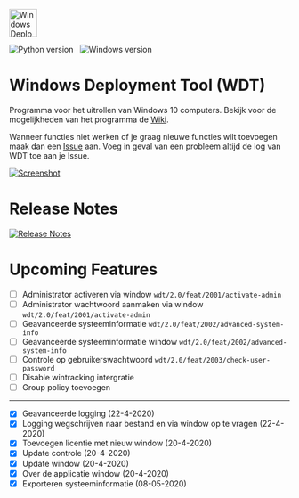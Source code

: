 <img src="https://github.com/jebr/windows-deployment-tool/blob/master/src/icons/wdt-logo.png" alt="Windows Deployment Tool" width="50" height="50"></img>

![Python version](https://img.shields.io/badge/python-3.7-blue) &nbsp;
![Windows version](https://img.shields.io/badge/windows-10-important)

# Windows Deployment Tool (WDT)
Programma voor het uitrollen van Windows 10 computers. Bekijk voor de mogelijkheden van het programma de 
[Wiki](https://github.com/jebr/windows-deployment-tool/wiki). 

Wanneer functies niet werken of je graag nieuwe functies wilt toevoegen maak dan een [Issue](https://github.com/jebr/windows-deployment-tool/issues) aan. 
Voeg in geval van een probleem altijd de log van WDT toe aan je Issue.


[![Screenshot](https://github.com/jebr/windows-deployment-tool/blob/master/src/icons/screenshot-WDT_v1.0.png?raw=true "WDT screenshot")](https://github.com/jebr/windows-deployment-tool/releases)

# Release Notes
[![Release Notes](https://img.shields.io/badge/Release%20Notese-v1.0-green)](https://github.com/jebr/windows-deployment-tool/blob/master/release_notes.md)

# Upcoming Features
- [ ] Administrator activeren via window `wdt/2.0/feat/2001/activate-admin`
- [ ] Administrator wachtwoord aanmaken via window `wdt/2.0/feat/2001/activate-admin`
- [ ] Geavanceerde systeeminformatie `wdt/2.0/feat/2002/advanced-system-info`
- [ ] Geavanceerde systeeminformatie window `wdt/2.0/feat/2002/advanced-system-info`
- [ ] Controle op gebruikerswachtwoord `wdt/2.0/feat/2003/check-user-password`
- [ ] Disable wintracking intergratie
- [ ] Group policy toevoegen
---
- [x] Geavanceerde logging (22-4-2020)
- [x] Logging wegschrijven naar bestand en via window op te vragen (22-4-2020)
- [x] Toevoegen licentie met nieuw window (20-4-2020)
- [x] Update controle (20-4-2020)
- [x] Update window (20-4-2020)
- [x] Over de applicatie window (20-4-2020)
- [x] Exporteren systeeminformatie (08-05-2020)
